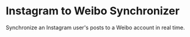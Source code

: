 # Instagram to Weibo Synchronizer
Synchronize an Instagram user's posts to a Weibo account in real time.
